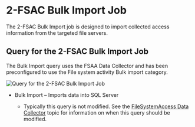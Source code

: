 # 2-FSAC Bulk Import Job

The 2-FSAC Bulk Import job is designed to import collected access information from the targeted file servers.

## Query for the 2-FSAC Bulk Import Job

The Bulk Import query uses the FSAA Data Collector and has been preconfigured to use the File system activity Bulk import category.

![Query for the 2-FSAC Bulk Import Job](/img/product_docs/accessanalyzer/accessanalyzer/enterpriseauditor/solutions/filesystem/collection/fsacbulkimportquery.png)

- Bulk Import – Imports data into SQL Server

  - Typically this query is not modified. See the [FileSystemAccess Data Collector](/docs/accessanalyzer/accessanalyzer/enterpriseauditor/admin/datacollector/fsaa/overview.md) topic for information on when this query should be modified.

